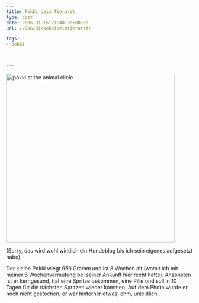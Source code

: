 ```yaml
---
title: Pokki beim Tierarzt
type: post
date: 2006-01-15T21:48:00+00:00
url: /2006/01/pokkibeimtierarzt/

tags:
- pokki



---
```

[<img width="455" src="//static.flickr.com/38/87186723_4b00b770da.jpg" alt="pokki at the animal clinic" />][1]

(Sorry, das wird wohl wirklich ein Hundeblog bis ich sein eigenes aufgesetzt habe)

Der kleine Pokki wiegt 950 Gramm und ist 8 Wochen alt (womit ich mit meiner 6 Wochenvermutung bei seiner Ankunft hier recht hatte). Ansonsten ist er kerngesund, hat eine Spritze bekommen, eine Pille und soll in 10 Tagen für die nächsten Spritzen wieder kommen. Auf dem Photo wurde er noch nicht gestochen, er war hinterher etwas, ehm, unleidlich.

 [1]: http://www.flickr.com/photos/schreibblogade/87186723/ "pokki at the animal clinic"
